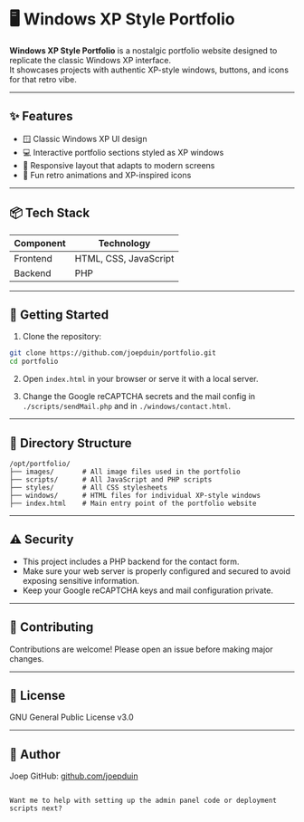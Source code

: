 # 🖥️ Windows XP Style Portfolio

**Windows XP Style Portfolio** is a nostalgic portfolio website designed to replicate the classic Windows XP interface.  
It showcases projects with authentic XP-style windows, buttons, and icons for that retro vibe.

---

## ✨ Features

- 🪟 Classic Windows XP UI design  
- 💻 Interactive portfolio sections styled as XP windows  
- 📱 Responsive layout that adapts to modern screens  
- 🎨 Fun retro animations and XP-inspired icons  

---

## 📦 Tech Stack

| Component  | Technology             |
|------------|------------------------|
| Frontend   | HTML, CSS, JavaScript  |
| Backend    | PHP                    |

---

## 🚀 Getting Started

1. Clone the repository:  
```bash
git clone https://github.com/joepduin/portfolio.git
cd portfolio
````

2. Open `index.html` in your browser or serve it with a local server.

3. Change the Google reCAPTCHA secrets and the mail config in ``./scripts/sendMail.php`` and in ``./windows/contact.html``.
---

## 📁 Directory Structure


```
/opt/portfolio/
├── images/       # All image files used in the portfolio
├── scripts/      # All JavaScript and PHP scripts
├── styles/       # All CSS stylesheets
├── windows/      # HTML files for individual XP-style windows
├── index.html    # Main entry point of the portfolio website
```

---

## ⚠️ Security

- This project includes a PHP backend for the contact form.
- Make sure your web server is properly configured and secured to avoid exposing sensitive information.
- Keep your Google reCAPTCHA keys and mail configuration private.

---

## 🤝 Contributing

Contributions are welcome! Please open an issue before making major changes.

---

## 📜 License

GNU General Public License v3.0

---

## 👤 Author

Joep
GitHub: [github.com/joepduin](https://github.com/joepduin)

```

Want me to help with setting up the admin panel code or deployment scripts next?

```
